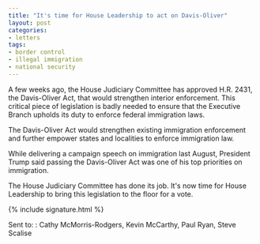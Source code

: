 ```yaml
---
title: "It's time for House Leadership to act on Davis-Oliver"
layout: post
categories:
- letters
tags:
- border control
- illegal immigration
- national security
---
```


A few weeks ago, the House Judiciary Committee has approved H.R. 2431, the Davis-Oliver Act, that would strengthen interior enforcement. This critical piece of legislation is badly needed to ensure that the Executive Branch upholds its duty to enforce federal immigration laws.

The Davis-Oliver Act would strengthen existing immigration enforcement and further empower states and localities to enforce immigration law.

While delivering a campaign speech on immigration last August, President Trump said passing the Davis-Oliver Act was one of his top priorities on immigration.

The House Judiciary Committee has done its job. It's now time for House Leadership to bring this legislation to the floor for a vote.

{% include signature.html %}

Sent to:
: Cathy McMorris-Rodgers, Kevin McCarthy, Paul Ryan, Steve Scalise
